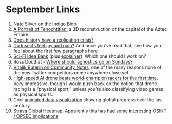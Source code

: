 # September Links

1. Nate Silver on [the Indigo Blob](https://www.natesilver.net/p/twitter-elon-and-the-indigo-blob)
2. [A Portrait of Tenochtitlan:](https://tenochtitlan.thomaskole.nl/) a 3D reconstruction of the capital of the Aztec Empire
3. [Does history have a replication crisis?](https://www.ageofinvention.xyz/p/age-of-invention-does-history-have)
4. [Do Insects feel joy and pain?](https://www.scientificamerican.com/article/do-insects-feel-joy-and-pain/) And once you’ve read that, see how you feel about the first few paragraphs [here](https://www.nytimes.com/2023/09/02/nyregion/spotted-lanternfly-nyc.html)
5. [Sci-Fi Idea Bank](https://docs.google.com/spreadsheets/d/1sBkJ8nZwyG_J1v_WLub-5RM4GhLWCf_b7ml8_qNgNsg/edit#gid=568223314) (plus [explainer](https://www.notboring.co/p/sci-fi-idea-bank?r=4emk&utm_campaign=post&utm_medium=email)). Which one should I work on?
6. Ross Douthat - [Where should agnostics go on Sundays?](https://www.nytimes.com/2023/09/01/opinion/church-nones.html)
7. [Vitalik Buterin on Community Notes](https://vitalik.eth.limo/general/2023/08/16/communitynotes.html), one of the many reasons none of the new Twitter competitors come anywhere close yet
8. [High-speed AI drone beats world-champion racers for the first time](https://arstechnica.com/information-technology/2023/08/high-speed-ai-drone-beats-world-champion-racers-for-the-first-time/). Very impressive, though I would push back on the notion that drone racing is a “physical sport,” unless you’re also classifying video games as physical sports. 
9. Cool [animated data visualization](https://twitter.com/SteveStuWill/status/1687533903601709056) showing global progress over the last century
10. [Strava Global Heatmap](https://www.strava.com/heatmap). Apparently this has [had some interesting OSINT / OPSEC implications](https://www.bellingcat.com/resources/how-tos/2018/01/29/strava-interpretation-guide/)